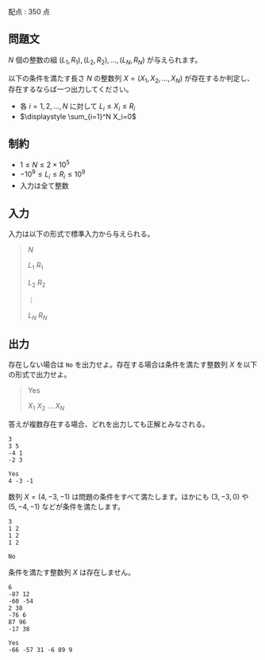 配点 : $350$ 点

## 問題文

$N$ 個の整数の組 $(L_1,R_1),(L_2,R_2),\ldots,(L_N,R_N)$ が与えられます。

以下の条件を満たす長さ $N$ の整数列 $X=(X_1,X_2,\ldots,X_N)$ が存在するか判定し、存在するならば一つ出力してください。

- 各 $i=1,2,\ldots,N$ に対して $L_i\leq X_i\leq R_i$
- $\displaystyle \sum_{i=1}^N X_i=0$

## 制約

- $1\leq N\leq 2\times 10^5$
- $-10^9\leq L_i\leq R_i\leq 10^9$
- 入力は全て整数

## 入力

入力は以下の形式で標準入力から与えられる。

> $N$
> 
> $L_1$ $R_1$
> 
> $L_2$ $R_2$
> 
> $\vdots$
> 
> $L_N$ $R_N$

## 出力

存在しない場合は `No` を出力せよ。存在する場合は条件を満たす整数列 $X$ を以下の形式で出力せよ。

> Yes
> 
> $X_1$ $X_2$ $\ldots$ $X_N$

答えが複数存在する場合、どれを出力しても正解とみなされる。

```input1
3
3 5
-4 1
-2 3
```

```output1
Yes
4 -3 -1
```

数列 $X=(4,-3,-1)$ は問題の条件をすべて満たします。ほかにも $(3,-3,0)$ や $(5,-4,-1)$ などが条件を満たします。

```input2
3
1 2
1 2
1 2
```

```output2
No
```

条件を満たす整数列 $X$ は存在しません。

```input3
6
-87 12
-60 -54
2 38
-76 6
87 96
-17 38
```

```output3
Yes
-66 -57 31 -6 89 9
```